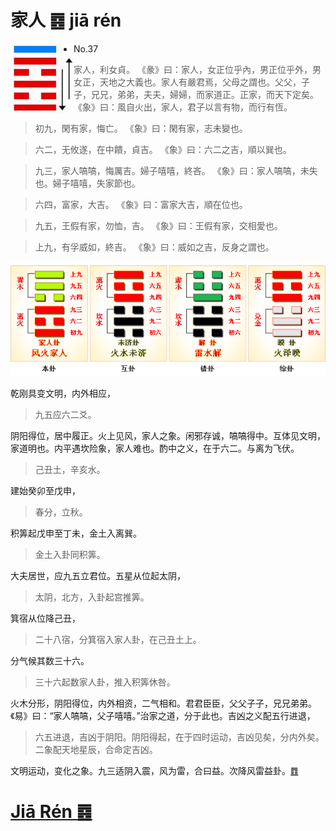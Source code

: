 # 家人 ䷤ jiā rén

<img src="shapes/37.10.png" width="101" alt="家人" align="left">

- No.37

> 家人，利女貞。
>《彖》曰：家人，女正位乎內，男正位乎外，男女正，天地之大義也。家人有嚴君焉，父母之謂也。父父，子子，兄兄，弟弟，夫夫，婦婦，而家道正。正家，而天下定矣。
>《象》曰：風自火出，家人，君子以言有物，而行有恆。

> 初九，閑有家，悔亡。
>《象》曰：閑有家，志未變也。

> 六二，无攸遂，在中饋，貞吉。
>《象》曰：六二之吉，順以巽也。

> 九三，家人嗃嗃，悔厲吉。婦子嘻嘻，終吝。
>《象》曰：家人嗃嗃，未失也。婦子嘻嘻，失家節也。

> 六四，富家，大吉。
>《象》曰：富家大吉，順在位也。

> 九五，王假有家，勿恤，吉。
>《象》曰：王假有家，交相愛也。

> 上九，有孚威如，終吉。
>《象》曰：威如之吉，反身之謂也。

<img src="shapes/37.11.png">

乾刚具变文明，内外相应，
> 九五应六二爻。

阴阳得位，居中履正。火上见风，家人之象。闲邪存诚，嗃嗃得中。互体见文明，家道明也。内平遇坎险象，家人难也。酌中之义，在于六二。与离为飞伏。
> 己丑土，辛亥水。

建始癸卯至戊申，
> 春分，立秋。

积筭起戊申至丁未，金土入离巽。
> 金土入卦同积筭。

大夫居世，应九五立君位。五星从位起太阴，
> 太阴，北方，入卦起宫推筭。

箕宿从位降己丑，
> 二十八宿，分箕宿入家人卦，在己丑土上。

分气候其数三十六。
> 三十六起数家人卦，推入积筭休咎。

火木分形，阴阳得位，内外相资，二气相和。君君臣臣，父父子子，兄兄弟弟。《易》曰：“家人嗃嗃，父子嘻嘻。”治家之道，分于此也。吉凶之义配五行进退，
> 六五进退，吉凶于阴阳。阴阳得起，在于四时运动，吉凶见矣，分内外矣。二象配天地星辰，合命定吉凶。

文明运动，变化之象。九三适阴入震，风为雷，合曰益。次降风雷益卦。[䷩](e79b8ayi_cn.md)

# [Jiā Rén ䷤](e5aeb6e4babajiaren.md)
